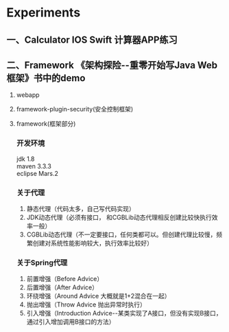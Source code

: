 # Experiments

## 一、Calculator IOS Swift 计算器APP练习

## 二、Framework 《架构探险--重零开始写Java Web框架》书中的demo
1. webapp
2. framework-plugin-security(安全控制框架)
3. framework(框架部分)
    ### 开发环境
    jdk 1.8<br/>
    maven 3.3.3<br/>
    eclipse Mars.2<br/>

    ### 关于代理
    1. 静态代理（代码太多，自己写代码实现）
    2. JDK动态代理（必须有接口， 和CGBLib动态代理相反创建比较快执行效率一般）
    3. CGBLib动态代理（不一定要接口，任何类都可以。但创建代理比较慢，频繁创建对系统性能影响较大，执行效率比较好）

    ### 关于Spring代理
    1. 前置增强（Before Advice）
    2. 后置增强（After Advice）
    3. 环绕增强（Around Advice 大概就是1+2混合在一起）
    4. 抛出增强（Throw Advice 抛出异常时执行）
    5. 引入增强（Introduction Advice--某类实现了A接口，但没有实现B接口，通过引入增加调用B接口的方法）
